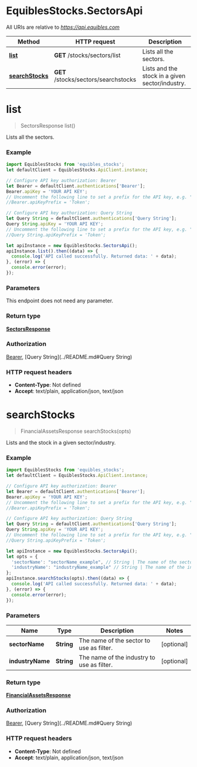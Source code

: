 # EquiblesStocks.SectorsApi

All URIs are relative to *https://api.equibles.com*

Method | HTTP request | Description
------------- | ------------- | -------------
[**list**](SectorsApi.md#list) | **GET** /stocks/sectors/list | Lists all the sectors.
[**searchStocks**](SectorsApi.md#searchStocks) | **GET** /stocks/sectors/searchstocks | Lists and the stock in a given sector/industry.

<a name="list"></a>
# **list**
> SectorsResponse list()

Lists all the sectors.

### Example
```javascript
import EquiblesStocks from 'equibles_stocks';
let defaultClient = EquiblesStocks.ApiClient.instance;

// Configure API key authorization: Bearer
let Bearer = defaultClient.authentications['Bearer'];
Bearer.apiKey = 'YOUR API KEY';
// Uncomment the following line to set a prefix for the API key, e.g. "Token" (defaults to null)
//Bearer.apiKeyPrefix = 'Token';

// Configure API key authorization: Query String
let Query String = defaultClient.authentications['Query String'];
Query String.apiKey = 'YOUR API KEY';
// Uncomment the following line to set a prefix for the API key, e.g. "Token" (defaults to null)
//Query String.apiKeyPrefix = 'Token';

let apiInstance = new EquiblesStocks.SectorsApi();
apiInstance.list().then((data) => {
  console.log('API called successfully. Returned data: ' + data);
}, (error) => {
  console.error(error);
});

```

### Parameters
This endpoint does not need any parameter.

### Return type

[**SectorsResponse**](SectorsResponse.md)

### Authorization

[Bearer](../README.md#Bearer), [Query String](../README.md#Query String)

### HTTP request headers

 - **Content-Type**: Not defined
 - **Accept**: text/plain, application/json, text/json

<a name="searchStocks"></a>
# **searchStocks**
> FinancialAssetsResponse searchStocks(opts)

Lists and the stock in a given sector/industry.

### Example
```javascript
import EquiblesStocks from 'equibles_stocks';
let defaultClient = EquiblesStocks.ApiClient.instance;

// Configure API key authorization: Bearer
let Bearer = defaultClient.authentications['Bearer'];
Bearer.apiKey = 'YOUR API KEY';
// Uncomment the following line to set a prefix for the API key, e.g. "Token" (defaults to null)
//Bearer.apiKeyPrefix = 'Token';

// Configure API key authorization: Query String
let Query String = defaultClient.authentications['Query String'];
Query String.apiKey = 'YOUR API KEY';
// Uncomment the following line to set a prefix for the API key, e.g. "Token" (defaults to null)
//Query String.apiKeyPrefix = 'Token';

let apiInstance = new EquiblesStocks.SectorsApi();
let opts = { 
  'sectorName': "sectorName_example", // String | The name of the sector to use as filter.
  'industryName': "industryName_example" // String | The name of the industry to use as filter.
};
apiInstance.searchStocks(opts).then((data) => {
  console.log('API called successfully. Returned data: ' + data);
}, (error) => {
  console.error(error);
});

```

### Parameters

Name | Type | Description  | Notes
------------- | ------------- | ------------- | -------------
 **sectorName** | **String**| The name of the sector to use as filter. | [optional] 
 **industryName** | **String**| The name of the industry to use as filter. | [optional] 

### Return type

[**FinancialAssetsResponse**](FinancialAssetsResponse.md)

### Authorization

[Bearer](../README.md#Bearer), [Query String](../README.md#Query String)

### HTTP request headers

 - **Content-Type**: Not defined
 - **Accept**: text/plain, application/json, text/json

